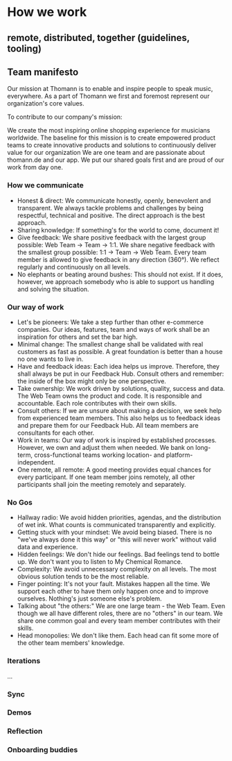 # How we work 

## remote, distributed, together (guidelines, tooling)

## Team manifesto

Our mission at Thomann is to enable and inspire people to speak music, everywhere. As a part of Thomann we first and foremost represent our organization's core values.

To contribute to our company's mission:

We create the most inspiring online shopping experience for musicians worldwide.
The baseline for this mission is
to create empowered product teams
to create innovative products and solutions
to continuously deliver value for our organization
We are one team and are passionate about thomann.de and our app. We put our shared goals first and are proud of our work from day one.

### How we communicate

- Honest & direct: We communicate honestly, openly, benevolent and transparent. We always tackle problems and challenges by being respectful, technical and positive. The direct approach is the best approach.
- Sharing knowledge: If something's for the world to come, document it!
- Give feedback: We share positive feedback with the largest group possible: Web Team → Team → 1:1. We share negative feedback with the smallest group possible: 1:1 → Team → Web Team. Every team member is allowed to give feedback in any direction (360°). We reflect regularly and continuously on all levels. 
- No elephants or beating around bushes: This should not exist. If it does, however, we approach somebody who is able to support us handling and solving the situation. 


### Our way of work

- Let's be pioneers: We take a step further than other e-commerce companies. Our ideas, features, team and ways of work shall be an inspiration for others and set the bar high.
- Minimal change: The smallest change shall be validated with real customers as fast as possible. A great foundation is better than a house no one wants to live in.
- Have and feedback ideas: Each idea helps us improve. Therefore, they shall always be put in our Feedback Hub. Consult others and remember: the inside of the box might only be one perspective.
- Take ownership: We work driven by solutions, quality, success and data. The Web Team owns the product and code. It is responsible and accountable. Each role contributes with their own skills.
- Consult others: If we are unsure about making a decision, we seek help from experienced team members. This also helps us to feedback ideas and prepare them for our Feedback Hub. All team members are consultants for each other.
- Work in teams: Our way of work is inspired by established processes. However, we own and adjust them when needed. We bank on long-term, cross-functional teams working location- and platform-independent.
- One remote, all remote: A good meeting provides equal chances for every participant. If one team member joins remotely, all other participants shall join the meeting remotely and separately. 

### No Gos

- Hallway radio: We avoid hidden priorities, agendas, and the distribution of wet ink. What counts is communicated transparently and explicitly.
- Getting stuck with your mindset: We avoid being biased. There is no "we've always done it this way" or "this will never work" without valid data and experience.
- Hidden feelings: We don't hide our feelings. Bad feelings tend to bottle up. We don't want you to listen to My Chemical Romance.
- Complexity: We avoid unnecessary complexity on all levels. The most obvious solution tends to be the most reliable.
- Finger pointing: It's not your fault. Mistakes happen all the time. We support each other to have them only happen once and to improve ourselves. Nothing's just someone else's problem.
- Talking about "the others:" We are one large team - the Web Team. Even though we all have different roles, there are no "others" in our team. We share one common goal and every team member contributes with their skills. 
- Head monopolies: We don't like them. Each head can fit some more of the other team members' knowledge.

### Iterations

...

### Sync

### Demos

### Reflection

### Onboarding buddies



